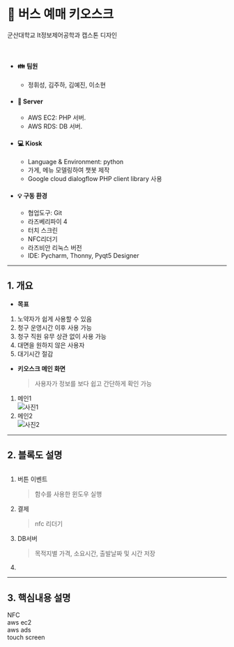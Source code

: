 # :bus: 버스 예매 키오스크

군산대학교 It정보제어공학과 캡스톤 디자인  

</br>
  

* #### :family: 팀원
  * 정휘성, 김주하, 김예진, 이소현
   

* #### :file_folder: Server
  * AWS EC2: PHP 서버. 
  * AWS RDS: DB 서버. 
  
* #### 💻 Kiosk
  * Language & Environment: python
  * 가게, 메뉴 모델링하여 챗봇 제작
  * Google cloud dialogflow PHP client library 사용
  
* #### 💡 구동 환경
  * 협업도구: Git 
  * 라즈베리파이 4 
  * 터치 스크린
  * NFC리더기 
  * 라즈비안 리눅스 버전
  * IDE: Pycharm, Thonny, Pyqt5 Designer 

<hr/>


<!-------------------------------------------------------------Part 1------------------------------------------------------------------------------------------>
## 1. 개요

 * **목표**
 1. 노약자가 쉽게 사용할 수 있음
 2. 청구 운영시간 이후 사용 가능
 3. 청구 직원 유무 상관 없이 사용 가능
 4. 대면을 원하지 않은 사용자
 5. 대기시간 절감
 
 * **키오스크 메인 화면**
     > 사용자가 정보를 보다 쉽고 간단하게 확인 가능
 1. 메인1 \
    ![사진1]()
 1. 메인2 \
    ![사진2]()

 ---

 <!-------------------------------------------------------------Part 2------------------------------------------------------------------------------------------>
 ## 2. 블록도 설명
 <center>
     <img src="">
 </center>

 1. 버튼 이벤트
     >  함수를 사용한 윈도우 실행

 2. 결제
     >  nfc 리더기
 
 3. DB서버
     >  목적지별 가격, 소요시간, 출발날짜 및 시간 저장

 4. 

 ---
 <!-------------------------------------------------------------Part 3------------------------------------------------------------------------------------------>
 ## 3. 핵심내용 설명

 NFC  
 aws ec2  
 aws ads  
 touch screen
 
